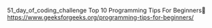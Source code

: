 51_day_of_coding_challenge
Top 10 Programming Tips For Beginners👀 https://www.geeksforgeeks.org/programming-tips-for-beginners/

